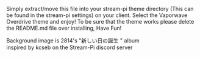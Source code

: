 Simply extract/move this file into your stream-pi theme directory (This can be found in the stream-pi settings) on your client. Select the Vaporwave Overdrive
theme and enjoy!
To be sure that the theme works please delete the README.md file over installing, Have Fun!

Background image is 2814's "新​し​い​日​の​誕​生 " album <br>
inspired by kcseb on the Stream-Pi discord server
